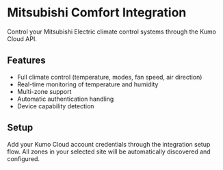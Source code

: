 # Mitsubishi Comfort Integration

Control your Mitsubishi Electric climate control systems through the Kumo Cloud API.

## Features

- Full climate control (temperature, modes, fan speed, air direction)
- Real-time monitoring of temperature and humidity
- Multi-zone support
- Automatic authentication handling
- Device capability detection

## Setup

Add your Kumo Cloud account credentials through the integration setup flow. All zones in your selected site will be automatically discovered and configured. 